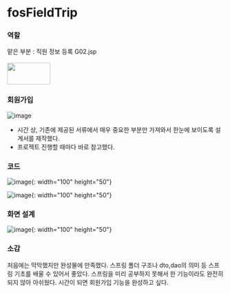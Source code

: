 # fosFieldTrip

### 역할
맡은 부분 :  직원 정보 등록 G02.jsp
<br><br>
<img src="https://url/image.pnghttps://github.com/EunSung98/fosFieldTrip/assets/77737044/8df7b230-315e-4fa6-a3fa-f8eb2ea7cc09" width="100" height="50"/>

### 회원가입
![image](https://github.com/EunSung98/fosFieldTrip/assets/77737044/c9e11981-5794-4aa6-bd3b-7cb403e31162)

- 시간 상, 기존에 제공된 서류에서 매우 중요한 부분만 가져와서 한눈에 보이도록 설계서를 제작했다.
- 프로젝트 진행할 때마다 바로 참고했다.

### 코드 

![image](https://github.com/EunSung98/fosFieldTrip/assets/77737044/ab8d2437-a93b-415f-8530-9209ed56bf17){: width="100" height="50"}

![image](https://github.com/EunSung98/fosFieldTrip/assets/77737044/5e728979-2665-4494-af65-873a71228e51){: width="100" height="50"}


### 화면 설계

![image](https://github.com/EunSung98/fosFieldTrip/assets/77737044/a09e2c86-7568-4d0e-864d-53141acc08c7){: width="100" height="50"}


### 소감

처음에는 막막했지만 완성물에 만족했다.
스프링 폴더 구조나 dto,dao의 의미 등 스프링 기초를 배울 수 있어서 좋았다.
스프링을 미리 공부하지 못해서 한 기능이라도 완전히 되지 않아 아쉬웠다.
시간이 되면 회원가입 기능을 완성하고 싶다.

